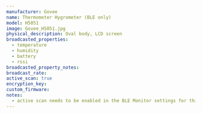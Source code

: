 ```yaml
---
manufacturer: Govee
name: Thermometer Hygrometer (BLE only)
model: H5051
image: Govee_H5051.jpg
physical_description: Oval body, LCD screen
broadcasted_properties:
  - temperature
  - humidity
  - battery
  - rssi
broadcasted_property_notes:
broadcast_rate:
active_scan: true
encryption_key:
custom_firmware:
notes:
  - active scan needs to be enabled in the BLE Monitor settings for this sensor to work.
---
```

